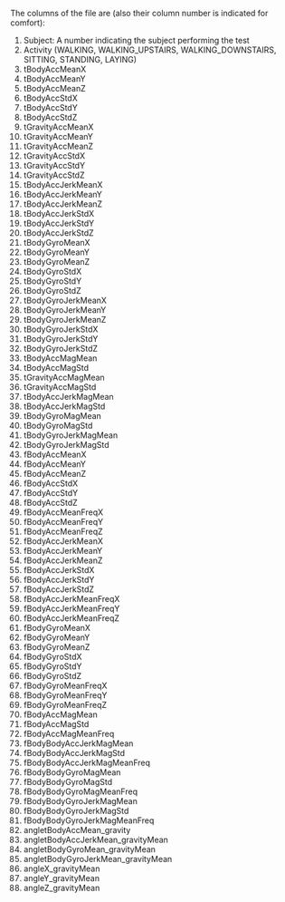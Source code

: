 The columns of the file are (also their column number is indicated for comfort):
  
 1. Subject: A number indicating the subject performing the test 
 2. Activity (WALKING, WALKING_UPSTAIRS, WALKING_DOWNSTAIRS, SITTING, STANDING, LAYING)
 3. tBodyAccMeanX
 4. tBodyAccMeanY
 5. tBodyAccMeanZ
 6. tBodyAccStdX
 7. tBodyAccStdY
 8. tBodyAccStdZ
 9. tGravityAccMeanX
 10. tGravityAccMeanY
 11. tGravityAccMeanZ
 12. tGravityAccStdX
 13. tGravityAccStdY
 14. tGravityAccStdZ
 15. tBodyAccJerkMeanX
 16. tBodyAccJerkMeanY
 17. tBodyAccJerkMeanZ
 18. tBodyAccJerkStdX
 19. tBodyAccJerkStdY
 20. tBodyAccJerkStdZ
 21. tBodyGyroMeanX 
 22. tBodyGyroMeanY 
 23. tBodyGyroMeanZ 
 24. tBodyGyroStdX 
 25. tBodyGyroStdY 
 26. tBodyGyroStdZ 
 27. tBodyGyroJerkMeanX 
 28. tBodyGyroJerkMeanY 
 29. tBodyGyroJerkMeanZ
 30. tBodyGyroJerkStdX 
 31. tBodyGyroJerkStdY 
 32. tBodyGyroJerkStdZ 
 33. tBodyAccMagMean 
 34. tBodyAccMagStd 
 35. tGravityAccMagMean 
 36. tGravityAccMagStd 
 37. tBodyAccJerkMagMean 
 38. tBodyAccJerkMagStd 
 39. tBodyGyroMagMean 
 40. tBodyGyroMagStd 
 41. tBodyGyroJerkMagMean 
 42. tBodyGyroJerkMagStd 
 43. fBodyAccMeanX 
 44. fBodyAccMeanY 
 45. fBodyAccMeanZ 
 46. fBodyAccStdX 
 47. fBodyAccStdY 
 48. fBodyAccStdZ 
 49. fBodyAccMeanFreqX 
 50. fBodyAccMeanFreqY 
 51. fBodyAccMeanFreqZ 
 52. fBodyAccJerkMeanX 
 53. fBodyAccJerkMeanY 
 54. fBodyAccJerkMeanZ 
 55. fBodyAccJerkStdX 
 56. fBodyAccJerkStdY 
 57. fBodyAccJerkStdZ 
 58. fBodyAccJerkMeanFreqX 
 59. fBodyAccJerkMeanFreqY 
 60. fBodyAccJerkMeanFreqZ 
 61. fBodyGyroMeanX 
 62. fBodyGyroMeanY 
 63. fBodyGyroMeanZ 
 64. fBodyGyroStdX 
 65. fBodyGyroStdY 
 66. fBodyGyroStdZ 
 67. fBodyGyroMeanFreqX 
 68. fBodyGyroMeanFreqY 
 69. fBodyGyroMeanFreqZ 
 70. fBodyAccMagMean 
 71. fBodyAccMagStd 
 72. fBodyAccMagMeanFreq 
 73. fBodyBodyAccJerkMagMean 
 74. fBodyBodyAccJerkMagStd 
 75. fBodyBodyAccJerkMagMeanFreq 
 76. fBodyBodyGyroMagMean 
 77. fBodyBodyGyroMagStd 
 78. fBodyBodyGyroMagMeanFreq
 79. fBodyBodyGyroJerkMagMean 
 80. fBodyBodyGyroJerkMagStd 
 81. fBodyBodyGyroJerkMagMeanFreq 
 82. angletBodyAccMean_gravity 
 83. angletBodyAccJerkMean_gravityMean
 84. angletBodyGyroMean_gravityMean 
 85. angletBodyGyroJerkMean_gravityMean 
 86. angleX_gravityMean 
 87. angleY_gravityMean 
 88. angleZ_gravityMean
